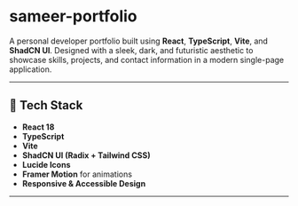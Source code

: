 # sameer-portfolio

A personal developer portfolio built using **React**, **TypeScript**, **Vite**, and **ShadCN UI**. Designed with a sleek, dark, and futuristic aesthetic to showcase skills, projects, and contact information in a modern single-page application.

---

## 🚀 Tech Stack

- **React 18**
- **TypeScript**
- **Vite**
- **ShadCN UI (Radix + Tailwind CSS)**
- **Lucide Icons**
- **Framer Motion** for animations
- **Responsive & Accessible Design**

---
